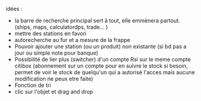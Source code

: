 idées :

- la barre de recherche principal sert à tout, elle emmènera partout. (ships, maps, calculatordps, trade... ) 
- mettre des stations en favori
- autorecherche au fur et a mesure de la frappe
- Pouvoir ajouter une station (ou un produit) non existante (si bd pas a jour ou simple note pour banque)
- Possibilité de lier plus (switcher) d'un compte Rsi sur le meme compte citibox
  (abonnement sur un compte pour en suivre le stock si besoin, permet de voir le stock de quelqu'un qui a autorisé l'acces mais aucune modification ne peux etre faite)
- Fonction de tri
- clic sur l'objet et drag and drop 